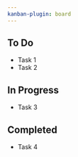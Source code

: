 ```yaml
---
kanban-plugin: board
---
```


## To Do
- Task 1
- Task 2

## In Progress
- Task 3

## Completed
- Task 4
